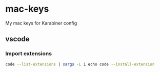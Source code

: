 # mac-keys

My mac keys for Karabiner config

## vscode

### Import extensions

```sh
code --list-extensions | xargs -L 1 echo code --install-extension
```
